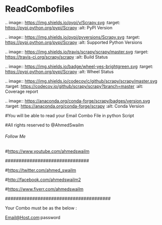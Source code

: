 # ReadCombofiles

.. image:: https://img.shields.io/pypi/v/Scrapy.svg
   :target: https://pypi.python.org/pypi/Scrapy
   :alt: PyPI Version

.. image:: https://img.shields.io/pypi/pyversions/Scrapy.svg
   :target: https://pypi.python.org/pypi/Scrapy
   :alt: Supported Python Versions

.. image:: https://img.shields.io/travis/scrapy/scrapy/master.svg
   :target: https://travis-ci.org/scrapy/scrapy
   :alt: Build Status

.. image:: https://img.shields.io/badge/wheel-yes-brightgreen.svg
   :target: https://pypi.python.org/pypi/Scrapy
   :alt: Wheel Status

.. image:: https://img.shields.io/codecov/c/github/scrapy/scrapy/master.svg
   :target: https://codecov.io/github/scrapy/scrapy?branch=master
   :alt: Coverage report

.. image:: https://anaconda.org/conda-forge/scrapy/badges/version.svg
   :target: https://anaconda.org/conda-forge/scrapy
   :alt: Conda Version

#You will be able to read your Email Combo File in python Script

#All rights reserved to @AhmedSwailm

###### Follow Me ##############

#https://www.youtube.com/ahmedswailm

###############################

#https://twitter.com/ahmed_swailm

#http://facebook.com/ahmedswailm2

#https://www.fiverr.com/ahmedswailm

#######################################

Your Combo must be as the below :

Email@Host.com:password

